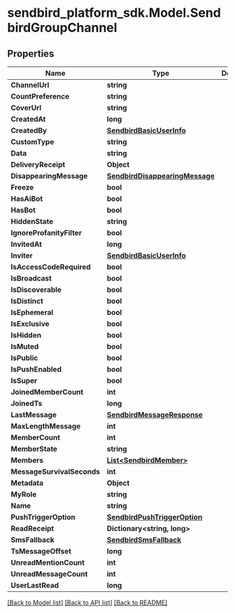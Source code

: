 
# sendbird_platform_sdk.Model.SendbirdGroupChannel

## Properties

Name | Type | Description | Notes
------------ | ------------- | ------------- | -------------
**ChannelUrl** | **string** |  | 
**CountPreference** | **string** |  | [optional] 
**CoverUrl** | **string** |  | [optional] 
**CreatedAt** | **long** |  | [optional] 
**CreatedBy** | [**SendbirdBasicUserInfo**](SendbirdBasicUserInfo.md) |  | [optional] 
**CustomType** | **string** |  | [optional] 
**Data** | **string** |  | [optional] 
**DeliveryReceipt** | **Object** |  | [optional] 
**DisappearingMessage** | [**SendbirdDisappearingMessage**](SendbirdDisappearingMessage.md) |  | [optional] 
**Freeze** | **bool** |  | [optional] 
**HasAiBot** | **bool** |  | [optional] 
**HasBot** | **bool** |  | [optional] 
**HiddenState** | **string** |  | [optional] 
**IgnoreProfanityFilter** | **bool** |  | [optional] 
**InvitedAt** | **long** |  | [optional] 
**Inviter** | [**SendbirdBasicUserInfo**](SendbirdBasicUserInfo.md) |  | [optional] 
**IsAccessCodeRequired** | **bool** |  | [optional] 
**IsBroadcast** | **bool** |  | [optional] 
**IsDiscoverable** | **bool** |  | [optional] 
**IsDistinct** | **bool** |  | [optional] 
**IsEphemeral** | **bool** |  | [optional] 
**IsExclusive** | **bool** |  | [optional] 
**IsHidden** | **bool** |  | [optional] 
**IsMuted** | **bool** |  | [optional] 
**IsPublic** | **bool** |  | [optional] 
**IsPushEnabled** | **bool** |  | [optional] 
**IsSuper** | **bool** |  | [optional] 
**JoinedMemberCount** | **int** |  | [optional] 
**JoinedTs** | **long** |  | [optional] 
**LastMessage** | [**SendbirdMessageResponse**](SendbirdMessageResponse.md) |  | [optional] 
**MaxLengthMessage** | **int** |  | [optional] 
**MemberCount** | **int** |  | [optional] 
**MemberState** | **string** |  | [optional] 
**Members** | [**List&lt;SendbirdMember&gt;**](SendbirdMember.md) |  | [optional] 
**MessageSurvivalSeconds** | **int** |  | [optional] 
**Metadata** | **Object** |  | [optional] 
**MyRole** | **string** |  | [optional] 
**Name** | **string** |  | [optional] 
**PushTriggerOption** | [**SendbirdPushTriggerOption**](SendbirdPushTriggerOption.md) |  | [optional] 
**ReadReceipt** | **Dictionary&lt;string, long&gt;** |  | [optional] 
**SmsFallback** | [**SendbirdSmsFallback**](SendbirdSmsFallback.md) |  | [optional] 
**TsMessageOffset** | **long** |  | [optional] 
**UnreadMentionCount** | **int** |  | [optional] 
**UnreadMessageCount** | **int** |  | [optional] 
**UserLastRead** | **long** |  | [optional] 

[[Back to Model list]](../README.md#documentation-for-models)
[[Back to API list]](../README.md#documentation-for-api-endpoints)
[[Back to README]](../README.md)

